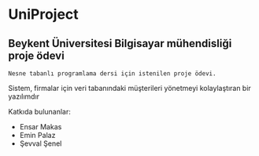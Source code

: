 # UniProject
## Beykent Üniversitesi Bilgisayar mühendisliği proje ödevi

`Nesne tabanlı programlama dersi için istenilen proje ödevi.`  

Sistem, firmalar için veri tabanındaki müşterileri yönetmeyi kolaylaştıran bir yazılımdır

Katkıda bulunanlar:
- Ensar Makas
- Emin Palaz
- Şevval Şenel